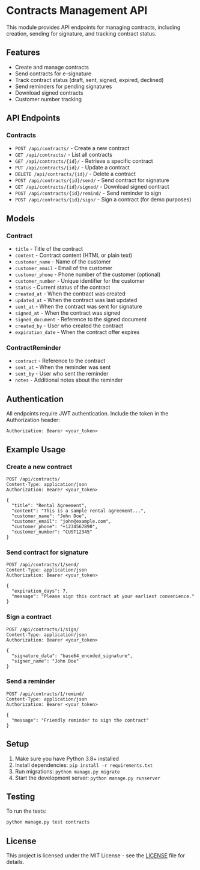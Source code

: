 # Contracts Management API

This module provides API endpoints for managing contracts, including creation, sending for signature, and tracking contract status.

## Features

- Create and manage contracts
- Send contracts for e-signature
- Track contract status (draft, sent, signed, expired, declined)
- Send reminders for pending signatures
- Download signed contracts
- Customer number tracking

## API Endpoints

### Contracts

- `POST /api/contracts/` - Create a new contract
- `GET /api/contracts/` - List all contracts
- `GET /api/contracts/{id}/` - Retrieve a specific contract
- `PUT /api/contracts/{id}/` - Update a contract
- `DELETE /api/contracts/{id}/` - Delete a contract
- `POST /api/contracts/{id}/send/` - Send contract for signature
- `GET /api/contracts/{id}/signed/` - Download signed contract
- `POST /api/contracts/{id}/remind/` - Send reminder to sign
- `POST /api/contracts/{id}/sign/` - Sign a contract (for demo purposes)

## Models

### Contract
- `title` - Title of the contract
- `content` - Contract content (HTML or plain text)
- `customer_name` - Name of the customer
- `customer_email` - Email of the customer
- `customer_phone` - Phone number of the customer (optional)
- `customer_number` - Unique identifier for the customer
- `status` - Current status of the contract
- `created_at` - When the contract was created
- `updated_at` - When the contract was last updated
- `sent_at` - When the contract was sent for signature
- `signed_at` - When the contract was signed
- `signed_document` - Reference to the signed document
- `created_by` - User who created the contract
- `expiration_date` - When the contract offer expires

### ContractReminder
- `contract` - Reference to the contract
- `sent_at` - When the reminder was sent
- `sent_by` - User who sent the reminder
- `notes` - Additional notes about the reminder

## Authentication

All endpoints require JWT authentication. Include the token in the Authorization header:

```
Authorization: Bearer <your_token>
```

## Example Usage

### Create a new contract

```http
POST /api/contracts/
Content-Type: application/json
Authorization: Bearer <your_token>

{
  "title": "Rental Agreement",
  "content": "This is a sample rental agreement...",
  "customer_name": "John Doe",
  "customer_email": "john@example.com",
  "customer_phone": "+1234567890",
  "customer_number": "CUST12345"
}
```

### Send contract for signature

```http
POST /api/contracts/1/send/
Content-Type: application/json
Authorization: Bearer <your_token>

{
  "expiration_days": 7,
  "message": "Please sign this contract at your earliest convenience."
}
```

### Sign a contract

```http
POST /api/contracts/1/sign/
Content-Type: application/json
Authorization: Bearer <your_token>

{
  "signature_data": "base64_encoded_signature",
  "signer_name": "John Doe"
}
```

### Send a reminder

```http
POST /api/contracts/1/remind/
Content-Type: application/json
Authorization: Bearer <your_token>

{
  "message": "Friendly reminder to sign the contract"
}
```

## Setup

1. Make sure you have Python 3.8+ installed
2. Install dependencies: `pip install -r requirements.txt`
3. Run migrations: `python manage.py migrate`
4. Start the development server: `python manage.py runserver`

## Testing

To run the tests:

```bash
python manage.py test contracts
```

## License

This project is licensed under the MIT License - see the [LICENSE](LICENSE) file for details.
